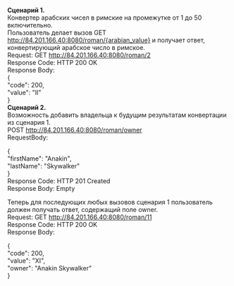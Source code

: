 <b>Сценарий 1.</b> </br>
Конвертер арабских чисел в римские на промежутке от 1 до 50 включительно.</br>
Пользователь делает вызов GET http://84.201.166.40:8080/roman/{arabian_value} и получает ответ, конвертирующий арабское число в римское.
</br>
Request: GET http://84.201.166.40:8080/roman/2</br>
Response Code: HTTP 200 OK</br>
Response Body:</br>
{</br>
"code": 200,</br>
"value": "II"</br>
}</br>
<b>Сценарий 2. </b></br>
Возможность добавить владельца к будущим результатам конвертации из сценария 1.</br>
POST http://84.201.166.40:8080/roman/owner</br>
RequestBody:</br>

{</br>
"firstName": "Anakin",</br>
"lastName": "Skywalker"</br>
}</br>
Response Code: HTTP 201 Created</br>
Response Body: Empty</br>

Теперь для последующих любых вызовов сценария 1 пользователь должен получать ответ, содержащий поле owner.</br>
Request: GET http://84.201.166.40:8080/roman/11</br>
Response Code: HTTP 200 OK</br>
Response Body:</br>

{</br>
"code": 200,</br>
"value": "XI",</br>
"owner": "Anakin Skywalker"</br>
}</br>